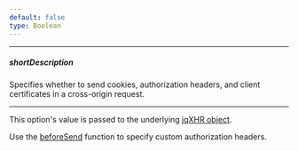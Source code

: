 ```yaml
---
default: false
type: Boolean
---
```

---
##### shortDescription
Specifies whether to send cookies, authorization headers, and client certificates in a cross-origin request.

---
This option's value is passed to the underlying [jqXHR object](https://api.jquery.com/jQuery.ajax/#jqXHR).

Use the [beforeSend](/api-reference/30%20Data%20Layer/ODataContext/1%20Configuration/beforeSend.md '/Documentation/ApiReference/Data_Layer/ODataContext/Configuration/#beforeSend') function to specify custom authorization headers.